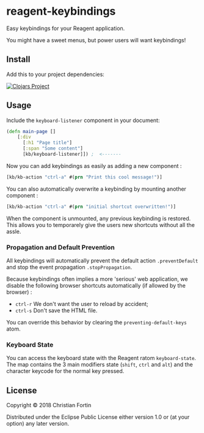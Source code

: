 # reagent-keybindings

Easy keybindings for your Reagent application.

You might have a sweet menus, but power users will want keybindings!

## Install
Add this to your project dependencies:

[![Clojars Project](http://clojars.org/org.clojars.frozenlock/reagent-keybindings/latest-version.svg)](http://clojars.org/org.clojars.frozenlock/reagent-keybindings)


## Usage

Include the `keyboard-listener` component in your document:

```clj
(defn main-page []
	[:div
	  [:h1 "Page title"]
	  [:span "Some content"]
	  [kb/keyboard-listener]]) ;  <-------
```

Now you can add keybindings as easily as adding a new component :

```clj
[kb/kb-action "ctrl-a" #(prn "Print this cool message!")]
```

You can also automatically overwrite a keybinding by mounting another component :

```clj
[kb/kb-action "ctrl-a" #(prn "initial shortcut overwritten!")]
```

When the component is unmounted, any previous keybinding is restored.
This allows you to temporarely give the users new shortcuts without
all the assle.

### Propagation and Default Prevention

All keybindings will automatically prevent the default action
`.preventDefault` and stop the event propagation `.stopPropagation`.


Because keybindings often implies a more 'serious' web application, we
disable the following browser shortcuts automatically (if allowed by
the browser) :

- `ctrl-r` We don't want the user to reload by accident;
- `ctrl-s` Don't save the HTML file.

You can override this behavior by clearing the `preventing-default-keys` atom.


### Keyboard State

You can access the keyboard state with the Reagent ratom
`keyboard-state`. The map contains the 3 main modifiers state
(`shift`, `ctrl` and `alt`) and the character keycode for the normal
key pressed.


## License

Copyright © 2018 Christian Fortin

Distributed under the Eclipse Public License either version 1.0 or (at
your option) any later version.
